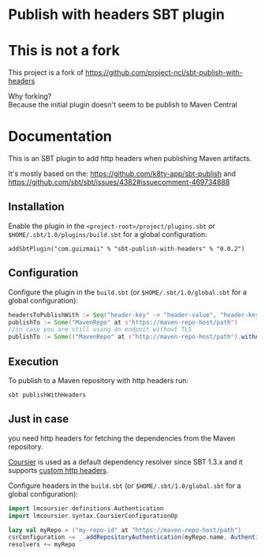 Publish with headers SBT plugin
===============================

# This is not a fork

This project is a fork of https://github.com/project-ncl/sbt-publish-with-headers

Why forking?     
Because the initial plugin doesn't seem to be publish to Maven Central

# Documentation

This is an SBT plugin to add http headers when publishing Maven artifacts.

It's mostly based on the: https://github.com/k8ty-app/sbt-publish and https://github.com/sbt/sbt/issues/4382#issuecomment-469734888

## Installation
Enable the plugin in the `<project-root>/project/plugins.sbt` or `$HOME/.sbt/1.0/plugins/build.sbt` for a global configuration:

```
addSbtPlugin("com.guizmaii" % "sbt-publish-with-headers" % "0.0.2")
```

## Configuration

Configure the plugin in the `build.sbt` (or `$HOME/.sbt/1.0/global.sbt` for a global configuration):
```sbt
headersToPublishWith := Seq("header-key" -> "header-value", "header-key-2" -> "header-value-2")
publishTo := Some("MavenRepo" at s"https://maven-repo-host/path")
//in case you are still using an endpoit without TLS
publishTo := Some(("MavenRepo" at s"http://maven-repo-host/path").withAllowInsecureProtocol(true))
```

## Execution
To publish to a Maven repository with http headers run:

`sbt publishWithHeaders`

## Just in case
you need http headers for fetching the dependencies from the Maven repository.

[Coursier](https://get-coursier.io/docs/sbt-coursier) is used as a default dependency resolver since SBT 1.3.x
and it supports [custom http headers](https://github.com/coursier/sbt-coursier/pull/218). 

Configure headers in the `build.sbt` (or `$HOME/.sbt/1.0/global.sbt` for a global configuration):
```sbt
import lmcoursier.definitions.Authentication
import lmcoursier.syntax.CoursierConfigurationOp

lazy val myRepo = ("my-repo-id" at "https://maven-repo-host/path")
csrConfiguration ~= _.addRepositoryAuthentication(myRepo.name, Authentication("", "").withHeaders(Seq("header-key" -> "header-value")))
resolvers += myRepo
```